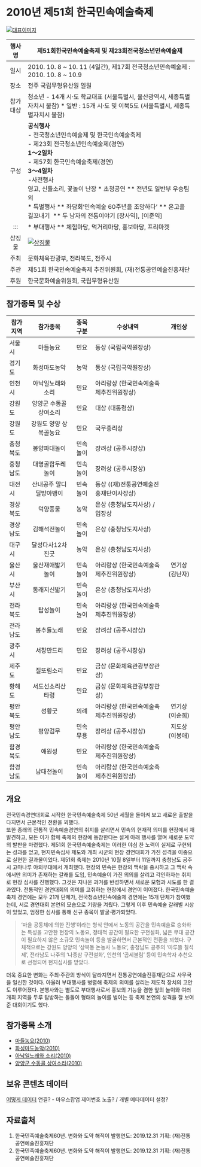 <meta charset="utf-8">

# 2010년 제51회 한국민속예술축제

[![대표이미지](http://www.kfaf.or.kr/archive/image/2010_한국민속예술제_main.png)](//www.naver.com)



| 행사명  | 제51회한국민속예술축제 및 제23회전국청소년민속예술제 | 
| :-------------: |-------------| 
| 일시  | 2010. 10. 8 ~ 10. 11 (4일간),  제17회 전국청소년민속예술제 : 2010. 10. 8 ~ 10.9 | 
| 장소	| 전주 국립무형유산원 일원 | 
| 참가대상 | 청소년  - 14개 시‧도 학교대표 (서울특별시, 울산광역시, 세종특별자치시 불참) * 일반 : 15개 시‧도 및 이북5도 (서울특별시, 세종특별자치시 불참) | 
| 구성  | **공식행사**<br/>- 전국청소년민속예술제 및 한국민속예술축제<br/>- 제23회 전국청소년민속예술제(경연)<br/>**1～2일차**<br/>- 제57회 한국민속예술축제(경연)<br/>**3～4일차**<br/>-사전행사 <br/>영고, 신들소리, 꽃놀이 난장	* 초청공연 ** 전년도 일반부 우승팀 외	<br/>* 특별행사 ** 좌담회‘민속예술 60주년을 조망하다’	** 온고을 길꼬내기 	** 두 남자의 전통이야기 [장사익], [이준익]	| 
| ::: | * 부대행사 ** 체험마당, 먹거리마당, 홍보마당, 프리마켓 | 
| 상징물   | [![상징물](http://www.google.com/images/logo.gif)](//www.naver.com) | 
| 주최	| 문화체육관광부, 전라북도, 전주시 | 
| 주관	| 제51회 한국민속예술축제 추진위원회, (재)전통공연예술진흥재단 | 
| 후원	| 한국문화예술위원회, 국립무형유산원 | 

## 참가종목 및 수상
| 참가지역  | 참가종목  | 종목구분  | 수상내역  | 개인상 | 
| ------------- |:-------------:|:-------------:|-------------|:-------------:|
| 서울시  | 마들농요  | 민요  | 동상 (국립국악원장상) | 
| 경기도  | 화성마도농악  | 농악  | 동상 (국립국악원장상) | 
| 인천시  | 아낙일노래와 소리  | 민요  | 아리랑상 (한국민속예술축제추진위원장상) | 
| 강원도  | 양양군 수동골 상여소리  | 민요  | 대상 (대통령상) | 
| 강원도  | 강원도 양양 상복골농요  | 민요  | 국무총리상 | 
| 충청북도  | 봉양파대놀이  | 민속놀이  | 장려상 (공주시장상) | 
| 충청남도  | 대명골합두레놀이  | 민속놀이  | 장려상 (공주시장상) | 
| 대전시  | 산내공주 말디딜방아뱅이  | 민속놀이  | 동상 ((재)전통공연예술진흥재단이사장상) | 
| 경상북도  | 덕양풍물  | 농악  | 은상 (충청남도지사상) / 입장상 | 
| 경상남도  | 김해석전놀이  | 민속놀이  | 은상 (충청남도지사상) | 
| 대구시  | 달성다사12차진굿  | 농악  | 은상 (충청남도지사상) | 
| 울산시  | 울산재애밟기놀이  | 민속놀이  | 아리랑상 (한국민속예술축제추진위원장상)  | 연기상 (김난자)	|
| 부산시  | 동래지신밟기  | 민속놀이  | 은상 (충청남도지사상) | 
| 전라북도  | 탑성놀이  | 민속놀이  | 아리랑상 (한국민속예술축제추진위원장상) | 
| 전라남도  | 봉추들노래  | 민요  | 장려상 (공주시장상) | 
| 광주시  | 서창만드리  | 민요  | 장려상 (공주시장상) | 
| 제주도  | 질또림소리  | 민요  | 금상 (문화체육관광부장관상) | 
| 황해도  | 서도선소리산타령  | 민요  | 금상 (문화체육관광부장관상) | 
| 평안북도  | 성황굿  | 의례  | 아리랑상 (한국민속예술축제추진위원장상)  | 연기상 (이순희)	|
| 평안남도  | 평양검무  | 민속무용  | 장려상 (공주시장상)  | 지도상 (이봉애)	|
| 함경북도  | 애원성  | 민요  | 아리랑상 (한국민속예술축제추진위원장상) | 
| 함경남도  | 남대천놀이  | 민속놀이  | 아리랑상 (한국민속예술축제추진위원장상) | 

## 개요
전국민속경연대회로 시작한 한국민속예술축제 50년 세월을 돌이켜 보고 새로운 출발을 다지면서 근본적인 전환을 꾀했다.<br/>
또한 종래의 전통적 민속예술경연의 취지를 살리면서 민속의 현재적 의미를 현장에서 재발견하고, 모든 이가 함께 축제의 현장에 동참한다는 설계 아래 행사를 열며 새로운 도약의 발판을 마련했다. 
제51회 한국민속예술축제는 이러한 야심 찬 노력이 실제로 구현되는 성과를 얻고, 현지민속심사 제도와 개최 시군의 현장 경연대회가 가진 성격을 이중으로 실현한 결과물이었다. 제51회 축제는 2010년 10월 8일부터 11일까지 충청남도 공주시 고마나루 야외무대에서 개최했다. 현장의 민속은 현장의 맥락을 중시하고 그 맥락 속에서만 의미가 존재하는 갈래를 도입, 민속예술이 가진 의의를 살리고 각인하자는 취지로 현장 심사를 진행했다. 그것은 지나온 과거를 반성하면서 새로운 모험과 시도를 한 결과였다. 
전통적인 경연대회의 의미를 고취하는 현장에서 경연이 이어졌다. 한국민속예술축제 경연에는 모두 21개 단체가, 전국청소년민속예술제 경연에는 15개 단체가 참여했는데, 서로 경연대회 본연의 모습으로 기량을 겨뤘다. 그렇게 이후 민속예술 갈래별 시상이 있었고, 엄정한 심사를 통해 신규 종목이 발굴·평가되었다.
> ‘마을 공동체에 의한 진행’이라는 형식 안에서 노동의 공간을 민속예술로 승화하는 특성을 고안한 현장의 노동요, 정태적 공간이 필요한 구전설화, 넓은 무대 공간이 필요하지 않은 소규모 민속놀이 등을 발굴하면서 근본적인 전환을 꾀했다. 구체적으로는 강원도 양양의 ‘상복동 논농사 노동요’, 충청남도 공주의 ‘마루뜰 칠석제’, 전라남도 나주의 ‘나종삼 구전설화’, 인천의 ‘곱세불림’ 등이 민속학자 추천으로 선정되어 현지심사를 받았다.  

더욱 중요한 변화는 주최·주관의 방식이 달라지면서 전통공연예술진흥재단으로 사무국을 일신한 것이다.
아울러 부대행사를 병렬해 축제의 의미를 살리는 제도적 장치의 고안도 이루어졌다. 본행사와는 별도로 부대행사로서 홍보의 기능을 겸한 앞의 놀이와 여러 개최 지역을 두루 탐방하는 돌돌이 형태의 놀이를 벌이는 등 축제 본연의 성격을 잘 보여준 대회이기도 했다.


## 참가종목 소개
- [마들농요(2010)](performance/마들농요.md "문서바로가기")
- [화성마도농악(2010)](performance/화성마도농악.md "문서바로가기")
- [아낙일노래와 소리(2010)](performance/아낙일노래와소리.md "문서바로가기")
- [양양군 수동골 상여소리(2010)](performance/양양군수동골상여소리.md "문서바로가기")


## 보유 콘텐츠 데이터

[어떻게 데이터](asset/picture/나막신흑피화등신발.md) 연결? - 마우스팝업 제어번호 노출? / 개별 메타데이터 설정?



## 자료출처
1. 한국민족예술축제60년. 변화와 도약 해적이 발행연도: 2019.12.31 기획: (재)전통공연예술진흥재단
2. 한국민족예술축제60년. 변화와 도약 해적이 발행연도: 2019.12.31 기획: (재)전통공연예술진흥재단

